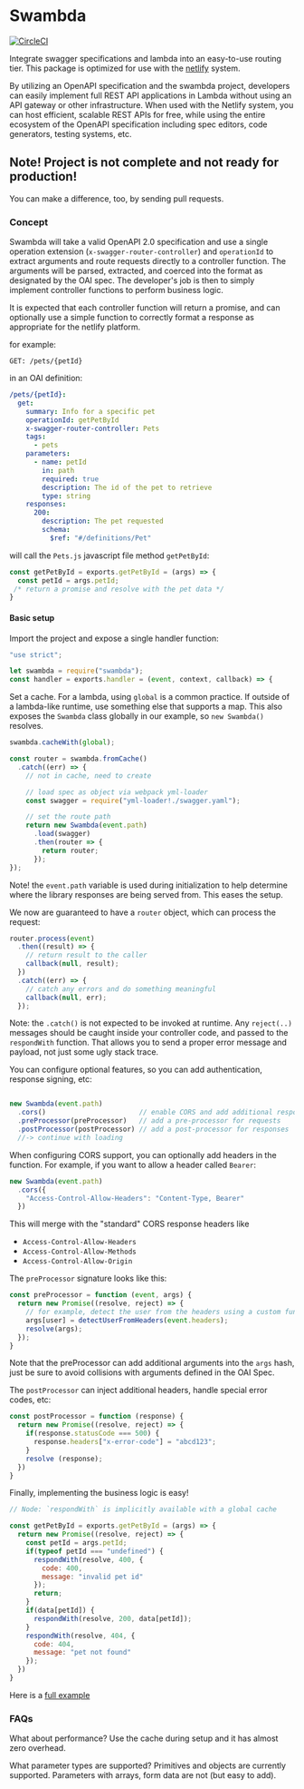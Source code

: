 # Swambda

[![CircleCI](https://circleci.com/gh/fehguy/swambda.svg?style=svg&circle-token=8bb8ef052ce9e1ad839a2ef4e83519e0599b8e83)](https://circleci.com/gh/fehguy/swambda)

Integrate swagger specifications and lambda into an easy-to-use routing tier.
This package is optimized for use with the [netlify](https://netlify.com) system.

By utilizing an OpenAPI specification and the swambda project, developers can
easily implement full REST API applications in Lambda without using an API
gateway or other infrastructure.  When used with the Netlify system, you can
host efficient, scalable REST APIs for free, while using the entire ecosystem
of the OpenAPI specification including spec editors, code generators, testing
systems, etc.

## Note! Project is not complete and not ready for production!

You can make a difference, too, by sending pull requests.

### Concept

Swambda will take a valid OpenAPI 2.0 specification and use a single operation
extension (`x-swagger-router-controller`) and `operationId` to extract arguments
and route requests directly to a controller function.  The arguments will be
parsed, extracted, and coerced into the format as designated by the OAI spec.
The developer's job is then to simply implement controller functions to perform
business logic.

It is expected that each controller function will return a promise, and can
optionally use a simple function to correctly format a response as appropriate
for the netlify platform.

for example:

```
GET: /pets/{petId}
```

in an OAI definition:

```yaml
/pets/{petId}:
  get:
    summary: Info for a specific pet
    operationId: getPetById
    x-swagger-router-controller: Pets
    tags:
      - pets
    parameters:
      - name: petId
        in: path
        required: true
        description: The id of the pet to retrieve
        type: string
    responses:
      200:
        description: The pet requested
        schema:
          $ref: "#/definitions/Pet"
```

will call the `Pets.js` javascript file method `getPetById`:

```js
const getPetById = exports.getPetById = (args) => {
  const petId = args.petId;
 /* return a promise and resolve with the pet data */
}
```

#### Basic setup

Import the project and expose a single handler function:


```js
"use strict";

let swambda = require("swambda");
const handler = exports.handler = (event, context, callback) => {
```

Set a cache.  For a lambda, using `global` is a common practice.  If outside
of a lambda-like runtime, use something else that supports a map.  This also
exposes the `Swambda` class globally in our example, so `new Swambda()` resolves.

```js
swambda.cacheWith(global);

const router = swambda.fromCache()
  .catch((err) => {
    // not in cache, need to create

    // load spec as object via webpack yml-loader
    const swagger = require("yml-loader!./swagger.yaml");

    // set the route path
    return new Swambda(event.path)
      .load(swagger)
      .then(router => {
        return router;
      });
});
```

Note! the `event.path` variable is used during initialization to help determine
where the library responses are being served from.  This eases the setup.

We now are guaranteed to have a `router` object, which can process the request:

```js
router.process(event)
  .then((result) => {
    // return result to the caller
    callback(null, result);
  })
  .catch((err) => {
    // catch any errors and do something meaningful
    callback(null, err);
  });
```

Note: the `.catch()` is not expected to be invoked at runtime. Any `reject(..)`
messages should be caught inside your controller code, and passed to the
`respondWith` function.  That allows you to send a proper error message and
payload, not just some ugly stack trace.

You can configure optional features, so you can add authentication, response signing,
etc:

```js

new Swambda(event.path)
  .cors()                       // enable CORS and add additional response headers
  .preProcessor(preProcessor)   // add a pre-processor for requests
  .postProcessor(postProcessor) // add a post-processor for responses
  //-> continue with loading
```

When configuring CORS support, you can optionally add headers in the function.
For example, if you want to allow a header called `Bearer`:

```js
new Swambda(event.path)
  .cors({
    "Access-Control-Allow-Headers": "Content-Type, Bearer"
  })
```

This will merge with the "standard" CORS response headers like

* `Access-Control-Allow-Headers`
* `Access-Control-Allow-Methods`
* `Access-Control-Allow-Origin`

The `preProcessor` signature looks like this:

```js
const preProcessor = function (event, args) {
  return new Promise((resolve, reject) => {
    // for example, detect the user from the headers using a custom function
    args[user] = detectUserFromHeaders(event.headers);
    resolve(args);
  });
}
```

Note that the preProcessor can add additional arguments into the `args` hash,
just be sure to avoid collisions with arguments defined in the OAI Spec.

The `postProcessor` can inject additional headers, handle special error codes, etc:

```js
const postProcessor = function (response) {
  return new Promise((resolve, reject) => {
    if(response.statusCode === 500) {
      response.headers["x-error-code"] = "abcd123";
    }
    resolve (response);
  })
}
```

Finally, implementing the business logic is easy!

```js
// Node: `respondWith` is implicitly available with a global cache

const getPetById = exports.getPetById = (args) => {
  return new Promise((resolve, reject) => {
    const petId = args.petId;
    if(typeof petId === "undefined") {
      respondWith(resolve, 400, {
        code: 400,
        message: "invalid pet id"
      });
      return;
    }
    if(data[petId]) {
      respondWith(resolve, 200, data[petId]);
    }
    respondWith(resolve, 404, {
      code: 404,
      message: "pet not found"
    });
  })
}
```

Here is a [full example](https://github.com/fehguy/swambda/blob/master/examples/simple.md)

### FAQs

What about performance?  Use the cache during setup and it has almost zero
overhead.

What parameter types are supported?  Primitives and objects are currently
supported. Parameters with arrays, form data are not (but easy to add).
